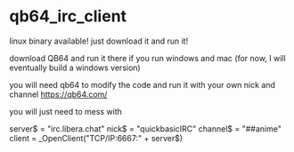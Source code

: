 # qb64_irc_client

linux binary available! just download it and run it!

download QB64 and run it there if you run windows and mac
(for now, I will eventually build a windows version)

you will need qb64 to modify the code and run it with your own nick and channel 
https://qb64.com/

you will just need to mess with 

server$ = "irc.libera.chat"
nick$ = "quickbasicIRC"
channel$ = "##anime"
client = _OpenClient("TCP/IP:6667:" + server$)
